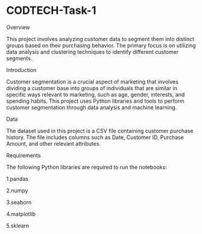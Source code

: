 # CODTECH-Task-1
Overview

This project involves analyzing customer data to segment them into distinct groups based on their purchasing behavior. The primary focus is on utilizing data analysis and clustering techniques to identify different customer segments.

Introduction

Customer segmentation is a crucial aspect of marketing that involves dividing a customer base into groups of individuals that are similar in specific ways relevant to marketing, such as age, gender, interests, and spending habits. This project uses Python libraries and tools to perform customer segmentation through data analysis and machine learning.

Data

The dataset used in this project is a CSV file containing customer purchase history. The file includes columns such as Date, Customer ID, Purchase Amount, and other relevant attributes.

Requirements

The following Python libraries are required to run the notebooks:

1.pandas

2.numpy

3.seaborn

4.matplotlib

5.sklearn
